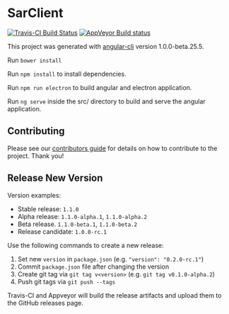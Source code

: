 # SarClient

[![Travis-CI Build Status](https://travis-ci.org/sea-watch/SAR-Client.svg?branch=master)](https://travis-ci.org/sea-watch/SAR-Client)
[![AppVeyor Build status](https://ci.appveyor.com/api/projects/status/junqykua8xanmt9f/branch/master?svg=true)](https://ci.appveyor.com/project/bernd/sar-client/branch/master)

This project was generated with [angular-cli](https://github.com/angular/angular-cli) version 1.0.0-beta.25.5.

Run `bower install`

Run `npm install` to install dependencies.

Run `npm run electron` to build angular and electron application.

Run `ng serve` inside the src/ directory to build and serve the angular application. 

## Contributing

Please see our [contributors guide](CONTRIBUTING.md) for details on how to contribute to the project. Thank you!

## Release New Version

Version examples:

- Stable release: `1.1.0`
- Alpha release: `1.1.0-alpha.1`, `1.1.0-alpha.2`
- Beta release. `1.1.0-beta.1`, `1.1.0-beta.2`
- Release candidate: `1.0.0-rc.1`

Use the following commands to create a new release:

1. Set new `version` in `package.json` (e.g. `"version": "0.2.0-rc.1"`)
1. Commit `package.json` file after changing the version
1. Create git tag via `git tag v<version>` (e.g. `git tag v0.1.0-alpha.2`)
1. Push git tags via `git push --tags`

Travis-CI and Appveyor will build the release artifacts and upload them to
the GitHub releases page.
